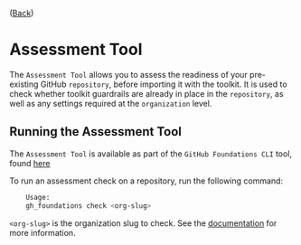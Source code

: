 ([Back](../README.md#included-tools))

# Assessment Tool

The `Assessment Tool` allows you to assess the readiness of your pre-existing GitHub `repository`, before importing it with the toolkit.
It is used to check whether toolkit guardrails are already in place in the `repository`, as well as any settings required at the `organization` level.

## Running the Assessment Tool

The `Assessment Tool` is available as part of the `GitHub Foundations CLI` tool, found [here](https://github.com/FociSolutions/github-foundations-cli/releases)

To run an assessment check on a repository, run the following command:

```bash
    Usage:
    gh_foundations check <org-slug>
```

`<org-slug>` is the organization slug to check. See the [documentation](https://github.com/FociSolutions/github-foundations-cli/blob/main/README.md#check) for more information.
